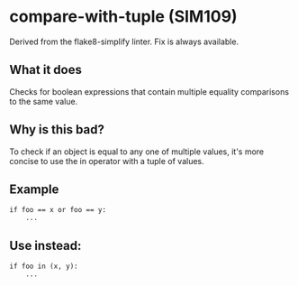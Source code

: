 # compare-with-tuple (SIM109)
Derived from the flake8-simplify linter.
Fix is always available.
## What it does
Checks for boolean expressions that contain multiple equality comparisons
to the same value.
## Why is this bad?
To check if an object is equal to any one of multiple values, it's more
concise to use the in operator with a tuple of values.
## Example
```
if foo == x or foo == y:
    ...
```
## Use instead:
```
if foo in (x, y):
    ...
```